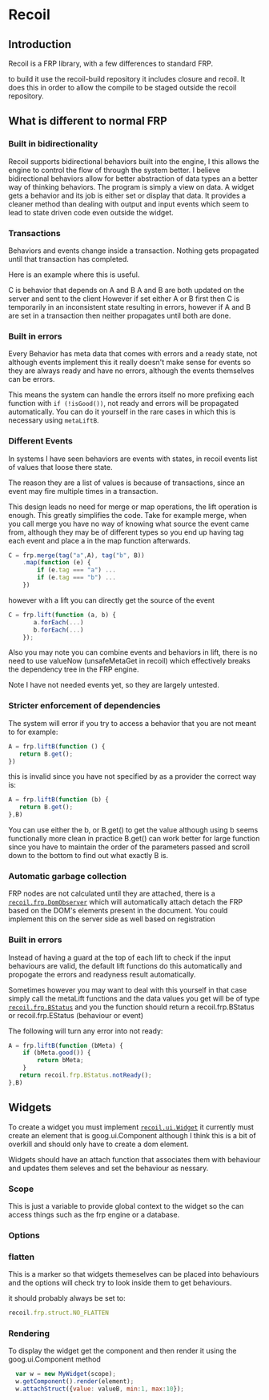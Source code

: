 # Recoil
## Introduction
Recoil is a FRP library, with a few differences to standard FRP.

to build it use the recoil-build repository it includes closure and recoil. It does this in order to allow the compile to be staged outside the recoil repository.


## What is different to normal FRP
### Built in bidirectionality 
Recoil supports bidirectional behaviors built into the engine, I this allows the engine to control the flow of through the system better. I believe bidirectional behaviors allow for better abstraction of data types an a better way of thinking behaviors. The program is simply a view on data. A widget gets a behavior and its job is either set or display that data. It provides a cleaner method than dealing with output and input events which seem to lead to state driven code even outside the widget.

### Transactions
Behaviors and events change inside a transaction. Nothing gets propagated until that transaction has completed.

Here is an example where this is useful.

C is behavior that depends on A and B
A and B are both updated on the server and sent to the client
However if set either A or B first then C is temporarily in an inconsistent state resulting in errors, however if A and B are set in a transaction then neither propagates until both are done. 

### Built in errors
Every Behavior has meta data that comes with errors and a ready state, not although events implement this it really doesn't make sense for events so they are always ready and have no errors, although the events themselves can be errors.

This means the system can handle the errors itself no more prefixing each function with ``if (!isGood())``, not ready and errors will be propagated automatically.  You can do it yourself in the rare cases in which this is necessary using ``metaLiftB``.

### Different Events
In systems I have seen behaviors are events with states, in recoil events list of values that loose there state.

The reason they are a list of values is because of transactions, since an event may fire multiple times in a transaction.

This design leads no need for merge or map operations, the lift operation is enough. This greatly simplifies the code. Take for example merge, when you call merge you have no way of knowing what source the event came from, although they may be of different types so you end up having tag each event and place a in the map function afterwards.

```javascript
C = frp.merge(tag("a",A), tag("b", B))
    .map(function (e) {
        if (e.tag === "a") ...
        if (e.tag === "b") ...
    })
```
however with a lift you can directly get the source of the event
```javascript
C = frp.lift(function (a, b) {
       a.forEach(...)
       b.forEach(...)
    });
```
Also you may note you can combine events and behaviors in lift, there is no need to use valueNow (unsafeMetaGet in recoil) which effectively breaks the dependency tree in the FRP engine.
 
Note I have not needed events yet, so they are largely untested. 
### Stricter enforcement of dependencies
The system will error if you try to access a behavior that you are not meant to for example:
```javascript
A = frp.liftB(function () {
   return B.get();
})
```
this is invalid since you have not specified by as a provider the correct way is:
```javascript
A = frp.liftB(function (b) {
   return B.get();
},B)
```
You can use either the b, or B.get() to get the value although using b seems functionally more clean in practice B.get() can work better for large function since you have to maintain the order of the parameters passed and scroll down to the bottom to find out what exactly B is.

### Automatic garbage collection
FRP nodes are not calculated until they are attached, there is a [``recoil.frp.DomObserver``](https://github.com/evaks/recoil/blob/master/src/frp/domobserver.js) which will automatically attach detach the FRP based on the DOM's elements present in the document. You could implement this on the server side as well based on registration 

### Built in errors

Instead of having a guard at the top of each lift to check if the input behaviours are valid, the default lift functions do this automatically and propogate the errors and readyness result automatically.

Sometimes however you may want to deal with this yourself in that case simply call the metaLift functions and the data values you get will be of type [``recoil.frp.BStatus``](https://github.com/evaks/recoil/blob/master/src/frp/frp.js) and you the function should return a recoil.frp.BStatus or recoil.frp.EStatus (behaviour or event)

The following will turn any error into not ready:
```javascript
A = frp.liftB(function (bMeta) {
    if (bMeta.good()) {
        return bMeta;
    }
   return recoil.frp.BStatus.notReady();
},B)
```

## Widgets

To create a widget you must implement [``recoil.ui.Widget``](https://github.com/evaks/recoil/blob/master/src/ui/widgets/widget.js) it currently must create an element that is goog.ui.Component although I think this is a bit of overkill and should only have to create a dom element.

Widgets should have an attach function that associates them with behaviour and updates them seleves and set the behaviour as nessary.

### Scope

This is just a variable to provide global context to the widget so the can access things such as the frp engine or a database.

### Options

### flatten
This is a marker so that widgets themeselves can be placed into behaviours and the options will check try to look inside them to get behaviours.

it should probably always be set to:
```javascript
recoil.frp.struct.NO_FLATTEN
```
### Rendering
To display the widget get the component and then render it using the goog.ui.Component method

```javascript
  var w = new MyWidget(scope);
  w.getComponent().render(element);
  w.attachStruct({value: valueB, min:1, max:10});
```

